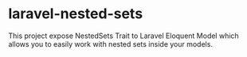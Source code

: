 laravel-nested-sets
===================

This project expose NestedSets Trait to Laravel Eloquent Model which allows you to easily work with nested sets inside your models.
